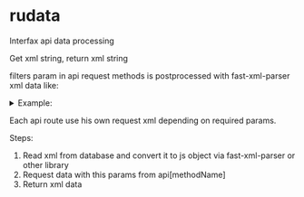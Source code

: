 # rudata

Interfax api data processing

Get xml string, return xml string

filters param in api request methods is postprocessed with fast-xml-parser xml data like:

<details>
<summary>Example:</summary>
<p>

```xml
<filters>
	<official>false</official>
	<codes>
		<code>US0378331005</code>
		<code>US0378331004</code>
	</codes>
	<dateFrom>2022-03-30</dateFrom>
	<dateTo>2022-03-30</dateTo>
	<fields>
		<field>MPRICE</field>
		<field>LCLOSE</field>
		<field>DISCOUNT</field>
	</fields>
</filters>
```

</p>
</details>

Each api route use his own request xml depending on required params.

Steps:

1. Read xml from database and convert it to js object via fast-xml-parser or other library
2. Request data with this params from api[methodName]
3. Return xml data